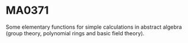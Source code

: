 # MA0371
Some elementary functions for simple calculations in abstract algebra (group theory, polynomial rings and basic field theory).

